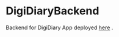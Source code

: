# DigiDiaryBackend

Backend for DigiDiary App deployed [here](https://digi-diary.herokuapp.com/app/posts/) .
